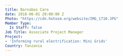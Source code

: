 ```yaml
---
title: Barnabas Caro
date: 2018-06-01 20:00:00 Z
Photo: "https://cdn.hotosm.org/website/IMG_1710.JPG"
Member Type:
  Is Staff: false
Job Title: Associate Project Manager
Project:
- 'Informing rural electrification: Mini Grids'
Country: Tanzania
---
```


